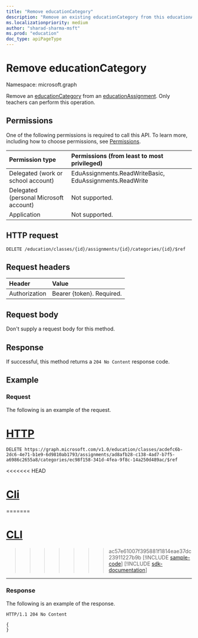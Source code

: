 ```yaml
---
title: "Remove educationCategory"
description: "Remove an existing educationCategory from this educationAssignment."
ms.localizationpriority: medium
author: "sharad-sharma-msft"
ms.prod: "education"
doc_type: apiPageType
---
```


# Remove educationCategory

Namespace: microsoft.graph

Remove an [educationCategory](../resources/educationcategory.md) from an [educationAssignment](../resources/educationassignment.md). Only teachers can perform this operation.

## Permissions
One of the following permissions is required to call this API. To learn more, including how to choose permissions, see [Permissions](/graph/permissions-reference).

|Permission type      | Permissions (from least to most privileged)              |
|:--------------------|:---------------------------------------------------------|
|Delegated (work or school account) |  EduAssignments.ReadWriteBasic, EduAssignments.ReadWrite  |
|Delegated (personal Microsoft account) |  Not supported.  |
|Application | Not supported.  | 

## HTTP request
<!-- { "blockType": "ignored" } -->
```http
DELETE /education/classes/{id}/assignments/{id}/categories/{id}/$ref
```
## Request headers
| Header       | Value |
|:---------------|:--------|
| Authorization  | Bearer {token}. Required.  |

## Request body
Don't supply a request body for this method.

## Response
If successful, this method returns a `204 No Content` response code.

## Example

### Request
The following is an example of the request.

# [HTTP](#tab/http)
<!-- {
  "blockType": "request",
  "sampleKeys": ["ec98f158-341d-4fea-9f8c-14a250d489ac"],
  "name": "add_educationcategory_to_educationassignment_classID_assignID"
}-->
```http
DELETE https://graph.microsoft.com/v1.0/education/classes/acdefc6b-2dc6-4e71-b1e9-6d9810ab1793/assignments/ad8afb28-c138-4ad7-b7f5-a6986c2655a8/categories/ec98f158-341d-4fea-9f8c-14a250d489ac/$ref
```

<<<<<<< HEAD
# [Cli](#tab/cli)
=======
# [CLI](#tab/cli)
>>>>>>> ac57e61007f395881f1814eae37dc23911227b9b
[!INCLUDE [sample-code](../includes/snippets/cli/add-educationcategory-to-educationassignment-classid-assignid-cli-snippets.md)]
[!INCLUDE [sdk-documentation](../includes/snippets/snippets-sdk-documentation-link.md)]

---

### Response
The following is an example of the response. 

<!-- {
  "blockType": "response",
  "truncated": true,
  "@odata.type": "microsoft.graph.educationAssignmentResource"
} -->
```http
HTTP/1.1 204 No Content

{
}
```
<!-- uuid: 8fcb5dbc-d5aa-4681-8e31-b001d5168d79
2015-10-25 14:57:30 UTC -->
<!--
{
  "type": "#page.annotation",
  "description": "Remove an educationCategory from an educationAssignment",
  "keywords": "",
  "section": "documentation",
  "tocPath": "",
  "suppressions": []
}
-->



